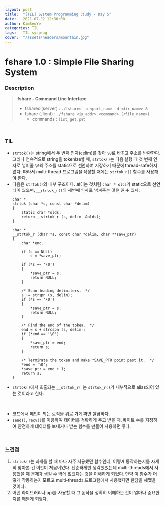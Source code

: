 ```yaml
---
layout: post
title:  "[TIL] System Programming Study - Day 5"
date:   2021-07-02 12:30:00
author: KimSeoYe
categories: TIL
tags:   TIL sysprog
cover:  "/assets/headers/mountain.jpg"
---
```

# fshare 1.0 : Simple File Sharing System

### Description
> **fshare - Command Line Interface**<br>
> - fshared (server) : `./fshared -p <port_num> -d <dir_name> &`
> - fshare (client) : `./fshare <ip_addr> <command> (<file_name>)`<br>
>     - commands : `list`, `get`, `put` <br>

<br>

### TIL

-  `strtok()`는 string에서 두 번째 인자(delim)를 찾아 `\0`로 바꾸고 주소를 반환한다. 그러나 연속적으로 string을 tokenize할 때, `strtok()`는 다음 실행 때 첫 번째 인자로 넣어줄 `\0`의 주소를 static으로 선언하여 저장하기 때문에 thread-safe하지 않다. 따라서 multi-thread 프로그램을 작성할 때에는 `strtok_r()` 함수를 사용해야 한다.
-  다음은 `strtok()`의 내부 구조이다. 보이는 것처럼 `char * olds`가 static으로 선언되어 있으며, `__strtok_r()`의 세번째 인자로 넘겨주는 것을 알 수 있다.
    ```
    char *
    strtok (char *s, const char *delim)
    {
        static char *olds;
        return __strtok_r (s, delim, &olds);
    }

    char *
    __strtok_r (char *s, const char *delim, char **save_ptr)
    {   
        char *end;
        
        if (s == NULL)
            s = *save_ptr;

        if (*s == '\0')
        {
            *save_ptr = s;
            return NULL;
        }
            
        /* Scan leading delimiters.  */
        s += strspn (s, delim);
        if (*s == '\0')
        {
            *save_ptr = s;
            return NULL;
        }

        /* Find the end of the token.  */
        end = s + strcspn (s, delim);
        if (*end == '\0')
        {
            *save_ptr = end;
            return s;
        }

        /* Terminate the token and make *SAVE_PTR point past it.  */
        *end = '\0';
        *save_ptr = end + 1;
        return s;
    }
    ```
-  `strtok()`에서 호출되는 `__strtok_r()`는 `strtok_r()`가 내부적으로 alias되어 있는 것이라고 한다.

<br>

-  코드에서 메인이 되는 로직을 위로 가게 짜면 깔끔하다.
-  `send()`, `recv()`를 이용하여 데이터를 정확하게 주고 받을 때, 바이트 수를 지정하여 안전하게 데이터를 보내거나 받는 함수를 만들어 사용하면 좋다.

<br>

### 느낀점
1. `strtok()`는 과제를 할 때 마다 자주 사용했던 함수인데, 어떻게 동작하는지를 자세히 찾아본 건 이번이 처음이었다. 단순하게만 생각했었는데 multi-threads에서 사용했을 때 문제가 생길 수 밖에 없겠다는 것을 이해하게 되었다. 만약 이 함수가 어떻게 작동하는지 모르고 multi-threads 프로그램에서 사용했다면 한참을 헤맸을 것이다.
2. 어떤 라이브러리나 api를 사용할 때 그 동작을 정확히 이해하는 것이 얼마나 중요한지를 깨닫게 되었다.